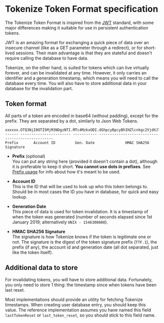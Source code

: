 # Tokenize Token Format specification
The Tokenize Token Format is inspired from the [JWT](https://jwt.io/) standard, with some major differences making it
suitable for use in persistent authentication tokens.

JWT is an amazing format for exchanging a quick piece of data over an insecure channel (like as a GET parameter through
a redirect), or for short-lived sessions. Their main advantage is that they are stateful and doesn't require calling
the database to have data.

Tokenize, on the other hand, is suited for tokens which can live virtually forever, and can be invalidated at any time.
However, it only carries an identifier and a generation timestamp, which means you will need to call the database
every time. You will also have to store additional data in your database for the invalidation part.

## Token format
All parts of a token are encoded in base64 (without padding), except for the prefix. They are separated by a dot,
similarly to Json Web Tokens.
```
xxxxxx.OTQ3NjI0OTI5MjM3NDgzNTI.MTc4MzkxODI.dGhpcyBpcyBhIHZlcnkgc2VjdXJlIHNpZ25hdHVyZSB3ZHlt
------ ----------------------- ----------- -------------------------------------------------
Prefix       Account ID         Gen. Date              HMAC SHA256 Signature
```

 - **Prefix** (optional)<br>
   You can put any string here (provided it doesn't contain a dot), although it is preferable to keep it short.
   **You cannot use dots in prefixes**. See [Prefix usage](#prefix-usage) for info about how it's meant to be used.

 - **Account ID**<br>
   This is the ID that will be used to look up who this token belongs to. Should be in most cases the ID you have in
   database, for quick and easy lookup.

 - **Generation Date**<br>
   This piece of data is used for token invalidation. It is a timestamp of when the token was generated (number of
   seconds elapsed since 1st January 2019; alternatively `UNIX - 1546300800`).

 - **HMAC SHA256 Signature**<br>
   The signature is how Tokenize knows if the token is legitimate one or not. The signature is the digest of the
   token signature prefix (`TTF.1`), the prefix (if any), the account id and generation date (all dot separated,
   just like the token itself).

## Additional data to store
For invalidating tokens, you will have to store additional data. Fortunately, you only need to store 1 thing: the
timestamp since when tokens have been last reset.

Most implementations should provide an utility for fetching Tokenize timestamps. When creating user database entry,
you should keep this value. The reference implementation assumes you have named this field `lastTokenReset` or
`last_token_reset`, so you should stick to this field name.
